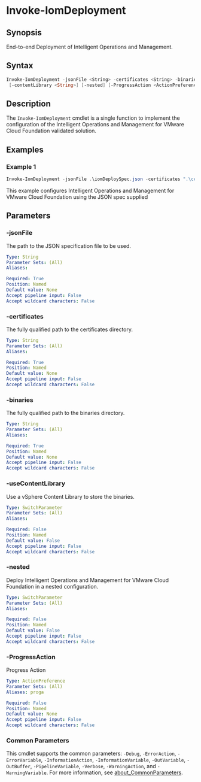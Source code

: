 # Invoke-IomDeployment

## Synopsis

End-to-end Deployment of Intelligent Operations and Management.

## Syntax

```powershell
Invoke-IomDeployment -jsonFile <String> -certificates <String> -binaries <String> [-useContentLibrary]
 [-contentLibrary <String>] [-nested] [-ProgressAction <ActionPreference>] [<CommonParameters>]
```

## Description

The `Invoke-IomDeployment` cmdlet is a single function to implement the configuration of the Intelligent Operations and Management for VMware Cloud Foundation validated solution.

## Examples

### Example 1

```powershell
Invoke-IomDeployment -jsonFile .\iomDeploySpec.json -certificates ".\certificates\" -binaries ".\binaries\"
```

This example configures Intelligent Operations and Management for VMware Cloud Foundation using the JSON spec supplied

## Parameters

### -jsonFile

The path to the JSON specification file to be used.

```yaml
Type: String
Parameter Sets: (All)
Aliases:

Required: True
Position: Named
Default value: None
Accept pipeline input: False
Accept wildcard characters: False
```

### -certificates

The fully qualified path to the certificates directory.

```yaml
Type: String
Parameter Sets: (All)
Aliases:

Required: True
Position: Named
Default value: None
Accept pipeline input: False
Accept wildcard characters: False
```

### -binaries

The fully qualified path to the binaries directory.

```yaml
Type: String
Parameter Sets: (All)
Aliases:

Required: True
Position: Named
Default value: None
Accept pipeline input: False
Accept wildcard characters: False
```

### -useContentLibrary

Use a vSphere Content Library to store the binaries.

```yaml
Type: SwitchParameter
Parameter Sets: (All)
Aliases:

Required: False
Position: Named
Default value: False
Accept pipeline input: False
Accept wildcard characters: False
```

### -nested

Deploy Intelligent Operations and Management for VMware Cloud Foundation in a nested configuration.

```yaml
Type: SwitchParameter
Parameter Sets: (All)
Aliases:

Required: False
Position: Named
Default value: False
Accept pipeline input: False
Accept wildcard characters: False
```

### -ProgressAction

Progress Action

```yaml
Type: ActionPreference
Parameter Sets: (All)
Aliases: proga

Required: False
Position: Named
Default value: None
Accept pipeline input: False
Accept wildcard characters: False
```

### Common Parameters

This cmdlet supports the common parameters: `-Debug`, `-ErrorAction`, `-ErrorVariable`, `-InformationAction`, `-InformationVariable`, `-OutVariable`, `-OutBuffer`, `-PipelineVariable`, `-Verbose`, `-WarningAction`, and `-WarningVariable`. For more information, see [about_CommonParameters](http://go.microsoft.com/fwlink/?LinkID=113216).
